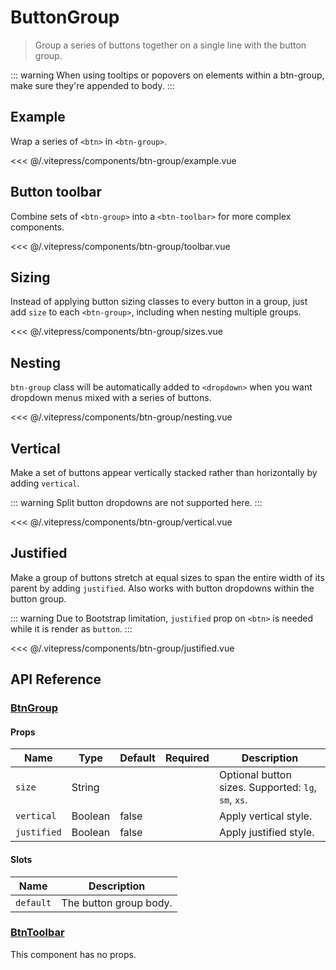 # ButtonGroup

> Group a series of buttons together on a single line with the button group.

::: warning
When using tooltips or popovers on elements within a btn-group, make sure they're appended to body.
:::

## Example

Wrap a series of `<btn>` in `<btn-group>`.

<btn-group-example/>

<<< @/.vitepress/components/btn-group/example.vue

## Button toolbar

Combine sets of `<btn-group>` into a `<btn-toolbar>` for more complex components.

<btn-group-toolbar/>

<<< @/.vitepress/components/btn-group/toolbar.vue

## Sizing

Instead of applying button sizing classes to every button in a group, just add `size` to each `<btn-group>`, including when nesting multiple groups.

<btn-group-sizes/>

<<< @/.vitepress/components/btn-group/sizes.vue

## Nesting

`btn-group` class will be automatically added to `<dropdown>` when you want dropdown menus mixed with a series of buttons.

<btn-group-nesting/>

<<< @/.vitepress/components/btn-group/nesting.vue

## Vertical

Make a set of buttons appear vertically stacked rather than horizontally by adding `vertical`. 

::: warning
Split button dropdowns are not supported here.
:::

<btn-group-vertical/>

<<< @/.vitepress/components/btn-group/vertical.vue

## Justified

Make a group of buttons stretch at equal sizes to span the entire width of its parent by adding `justified`. Also works with button dropdowns within the button group.

::: warning
Due to Bootstrap limitation, `justified` prop on `<btn>` is needed while it is render as `button`.
:::

<btn-group-justified/>

<<< @/.vitepress/components/btn-group/justified.vue

## API Reference

### [BtnGroup](https://github.com/uiv-lib/uiv/blob/1.x/src/components/button/BtnGroup.js)

#### Props

Name             | Type       | Default  | Required | Description
---------------- | ---------- | -------- | -------- | -----------------------
`size`           | String     |          |          | Optional button sizes. Supported: `lg`, `sm`, `xs`.
`vertical`       | Boolean    | false    |          | Apply vertical style.
`justified`      | Boolean    | false    |          | Apply justified style.

#### Slots

Name      | Description
--------- | -----------------------
`default` | The button group body.

### [BtnToolbar](https://github.com/uiv-lib/uiv/blob/1.x/src/components/button/BtnToolbar.js)

This component has no props.
